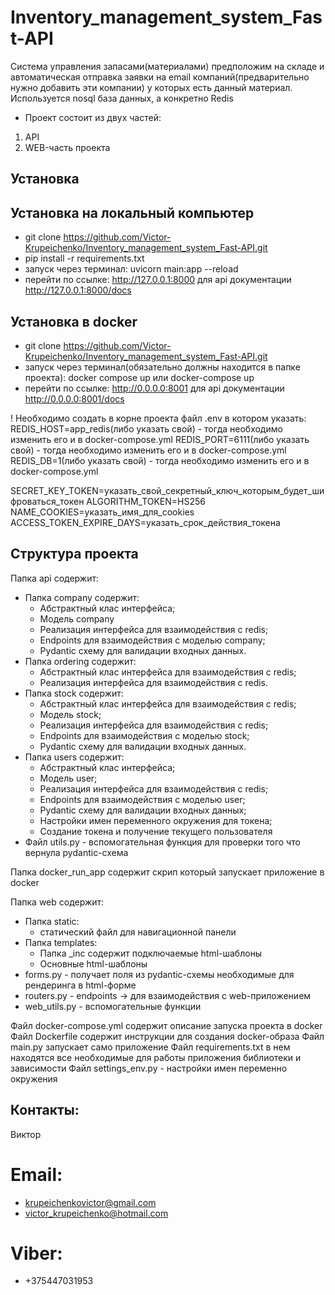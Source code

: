# Inventory_management_system_Fast-API



Система управления запасами(материалами) предположим на складе
и автоматическая отправка заявки на email компаний(предварительно нужно добавить эти компании)
у которых есть данный материал. Используется nosql база данных, а конкретно Redis

- Проект состоит из двух частей:
1. API
2. WEB-часть проекта

## Установка

## Установка на локальный компьютер
- git clone https://github.com/Victor-Krupeichenko/Inventory_management_system_Fast-API.git
- pip install -r requirements.txt
- запуск через терминал:  uvicorn main:app --reload
- перейти по ссылке: http://127.0.0.1:8000 для api документации http://127.0.0.1:8000/docs

## Установка в docker
- git clone https://github.com/Victor-Krupeichenko/Inventory_management_system_Fast-API.git
- запуск через терминал(обязательно должны находится в папке проекта): docker compose up или docker-compose up
- перейти по ссылке: http://0.0.0.0:8001 для api документации http://0.0.0.0:8001/docs

! Необходимо создать в корне проекта файл .env в котором указать:
REDIS_HOST=app_redis(либо указать свой) - тогда необходимо изменить его и в docker-compose.yml
REDIS_PORT=6111(либо указать свой) - тогда необходимо изменить его и в docker-compose.yml
REDIS_DB=1(либо указать свой) - тогда необходимо изменить его и в docker-compose.yml

SECRET_KEY_TOKEN=указать_свой_секретный_ключ_которым_будет_шифроваться_токен
ALGORITHM_TOKEN=HS256
NAME_COOKIES=указать_имя_для_cookies
ACCESS_TOKEN_EXPIRE_DAYS=указать_срок_действия_токена

## Структура проекта
Папка api содержит:
- Папка company содержит:
  * Абстрактный клас интерфейса;
  * Модель company
  * Реализация интерфейса для взаимодействия с redis;
  * Endpoints для взаимодействия с моделью company;
  * Pydantic схему для валидации входных данных.
- Папка ordering содержит:
  * Абстрактный клас интерфейса для взаимодействия с redis;
  * Реализация интерфейса для взаимодействия с redis.
- Папка stock содержит:
  * Абстрактный клас интерфейса для взаимодействия с redis;
  * Модель stock;
  * Реализация интерфейса для взаимодействия с redis;
  * Endpoints для взаимодействия с моделью stock;
  * Pydantic схему для валидации входных данных.
- Папка users содержит:
  * Абстрактный клас интерфейса;
  * Модель user;
  * Реализация интерфейса для взаимодействия с redis;
  * Endpoints для взаимодействия с моделью user;
  * Pydantic схему для валидации входных данных;
  * Настройки имен переменного окружения для токена;
  * Создание токена и получение текущего пользователя
- Файл utils.py - вспомогательная функция для проверки того что вернула pydantic-схема

Папка docker_run_app содержит скрип который запускает приложение в docker

Папка web содержит:
- Папка static:
  * статический файл для навигационной панели
- Папка templates:
  * Папка _inc содержит подключаемые html-шаблоны
  * Основные html-шаблоны
- forms.py - получает поля из pydantic-схемы необходимые для рендеринга в html-форме
- routers.py - endpoints -> для взаимодействия с web-приложением
- web_utils.py - вспомогательные функции

Файл docker-compose.yml содержит описание запуска проекта в docker
Файл Dockerfile содержит инструкции для создания docker-образа
Файл main.py запускает само приложение
Файл requirements.txt в нем находятся все необходимые для работы приложения библиотеки и зависимости
Файл settings_env.py - настройки имен переменно окружения


## Контакты:
Виктор
# Email:
- krupeichenkovictor@gmail.com
- victor_krupeichenko@hotmail.com
# Viber:
- +375447031953 
